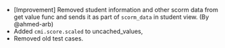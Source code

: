 - [Improvement] Removed student information and other scorm data from get value func and sends it as part of
`scorm_data` in student view. (By @ahmed-arb)
 - Added `cmi.score.scaled` to uncached_values,
 - Removed old test cases.